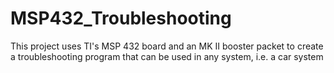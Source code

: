 # MSP432_Troubleshooting
This project uses TI's MSP 432 board and an MK II booster packet to create a troubleshooting program that can be used in any system, i.e. a car system
